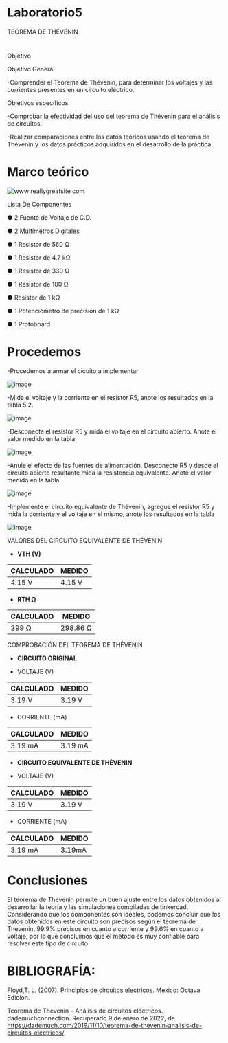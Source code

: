 # Laboratorio5
TEOREMA DE THÉVENIN
# 
Objetivo

Objetivo General

-Comprender el Teorema de Thévenin, para determinar los voltajes y las corrientes presentes en un circuito eléctrico.

Objetivos específicos

-Comprobar la efectividad del uso del teorema de Thévenin para el análisis de circuitos.

-Realizar comparaciones entre los datos teóricos usando el teorema de Thévenin y los datos prácticos adquiridos en el desarrollo de la práctica.

# Marco teórico

![www reallygreatsite com](https://user-images.githubusercontent.com/116819463/210755168-95c05b5b-7a57-4fb7-be8e-8deee87895b1.png)

Lista De Componentes

● 2 Fuente de Voltaje de C.D.

● 2 Multímetros Digitales

● 1 Resistor de 560 Ω

● 1 Resistor de 4.7 kΩ

● 1 Resistor de 330 Ω

● 1 Resistor de 100 Ω

● Resistor de 1 kΩ

● 1 Potenciómetro de precisión de 1 kΩ

● 1 Protoboard

# Procedemos

-Procedemos a armar el cicuito a implementar

![image](https://user-images.githubusercontent.com/116819463/210756063-2bd003f0-1ccf-4a53-8344-39b46bc8c26f.png)

-Mida el voltaje y la corriente en el resistor R5, anote los resultados en la tabla 5.2.

![image](https://user-images.githubusercontent.com/116819463/210756934-9521d78e-6cb4-417a-8901-47a5518b4eb2.png)

-Desconecte el resistor R5 y mida el voltaje en el circuito abierto. Anote el valor medido en la tabla

![image](https://user-images.githubusercontent.com/116819463/210757924-94ebee0b-8a88-4970-a440-caa970677615.png)

-Anule el efecto de las fuentes de alimentación. Desconecte R5 y desde el circuito abierto resultante mida la resistencia equivalente. Anote el valor medido en la tabla

![image](https://user-images.githubusercontent.com/116819463/210758953-10494aba-254d-446b-816b-c1edf4b681f1.png)

-Implemente el circuito equivalente de Thévenin, agregue el resistor R5 y mida la corriente y el voltaje en el mismo, anote los resultados en la tabla

![image](https://user-images.githubusercontent.com/116819463/210760755-4f1cbf75-820f-4fc1-a166-d501015bdf5d.png)

VALORES DEL CIRCUITO EQUIVALENTE DE THÉVENIN

* **VTH (V)**

| CALCULADO | MEDIDO  | 
|----------|------|
| 4.15 V | 4.15 V |

* **RTH Ω**

| CALCULADO | MEDIDO  | 
|----------|------|
| 299 Ω | 298.86 Ω |

COMPROBACIÓN DEL TEOREMA DE THÉVENIN 

 * **CIRCUITO ORIGINAL**

* VOLTAJE (V)

| CALCULADO | MEDIDO  | 
|----------|------|
| 3.19 V | 3.19 V |

* CORRIENTE (mA)

| CALCULADO | MEDIDO  | 
|----------|------|
|  3.19 mA | 3.19 mA |

* **CIRCUITO EQUIVALENTE DE THÉVENIN**

* VOLTAJE (V)

| CALCULADO | MEDIDO  | 
|----------|------|
|  3.19 V | 3.19 V |

* CORRIENTE (mA)

| CALCULADO | MEDIDO  | 
|----------|------|
|  3.19 mA| 3.19mA  |

# Conclusiones

El teorema de Thevenin permite un buen ajuste entre los datos obtenidos al desarrollar la teoría y las simulaciones compiladas de tinkercad. Considerando que los componentes son ideales, podemos concluir que los datos obtenidos en este circuito son precisos según el teorema de Thevenin, 99.9% precisos en cuanto a corriente y 99.6% en cuanto a voltaje, por lo que concluimos que el método es muy confiable para resolver este tipo de circuito

# BIBLIOGRAFÍA:

Floyd,T. L. (2007). Principios de circuitos electricos. Mexico: Octava Edicion.

Teorema de Thevenin – Análisis de circuitos eléctricos. dademuchconnection. Recuperado 9 de enero de 2022, de https://dademuch.com/2019/11/10/teorema-de-thevenin-analisis-de-circuitos-electricos/
